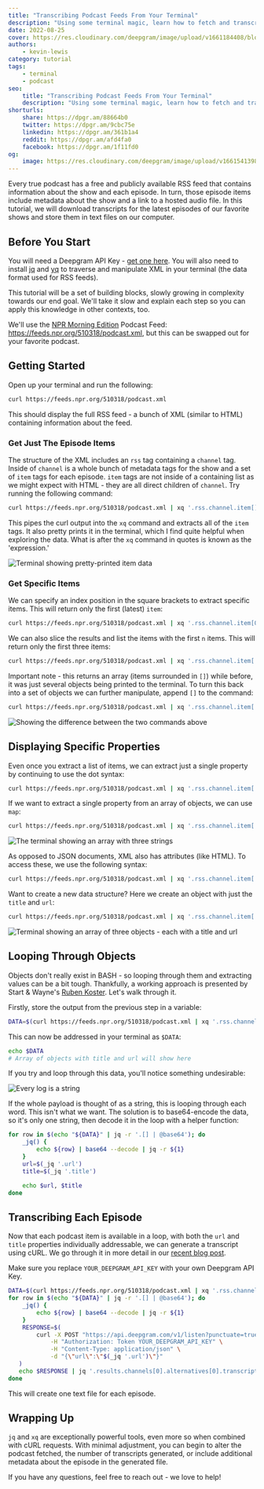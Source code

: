 ```yaml
---
title: "Transcribing Podcast Feeds From Your Terminal"
description: "Using some terminal magic, learn how to fetch and transcribe podcast episodes. This is a beginner-friendly guide going through every step."
date: 2022-08-25
cover: https://res.cloudinary.com/deepgram/image/upload/v1661184408/blog/2022/08/downloading-podcast-transcripts-from-terminal/2208-Transcribing-Podcast-Feeds-From-Your-Terminal-blog%402x.jpg
authors:
    - kevin-lewis
category: tutorial
tags:
    - terminal
    - podcast
seo:
    title: "Transcribing Podcast Feeds From Your Terminal"
    description: "Using some terminal magic, learn how to fetch and transcribe podcast episodes. This is a beginner-friendly guide going through every step."
shorturls:
    share: https://dpgr.am/88664b0
    twitter: https://dpgr.am/9cbc75e
    linkedin: https://dpgr.am/361b1a4
    reddit: https://dpgr.am/afd4fa0
    facebook: https://dpgr.am/1f11fd0
og:
    image: https://res.cloudinary.com/deepgram/image/upload/v1661541398/blog/downloading-podcast-transcripts-from-terminal/ograph.png
---
```


Every true podcast has a free and publicly available RSS feed that contains information about the show and each episode. In turn, those episode items include metadata about the show and a link to a hosted audio file. In this tutorial, we will download transcripts for the latest episodes of our favorite shows and store them in text files on our computer.

## Before You Start

You will need a Deepgram API Key - [get one here](https://console.deepgram.com/signup?jump=keys). You will also need to install [jq](https://stedolan.github.io/jq/) and  [yq](https://kislyuk.github.io/yq/) to traverse and manipulate XML in your terminal (the data format used for RSS feeds).

This tutorial will be a set of building blocks, slowly growing in complexity towards our end goal. We'll take it slow and explain each step so you can apply this knowledge in other contexts, too.

We'll use the [NPR Morning Edition](https://www.npr.org/programs/morning-edition/) Podcast Feed: https://feeds.npr.org/510318/podcast.xml, but this can be swapped out for your favorite podcast.

## Getting Started

Open up your terminal and run the following:

```bash
curl https://feeds.npr.org/510318/podcast.xml
```

This should display the full RSS feed - a bunch of XML (similar to HTML) containing information about the feed.

### Get Just The Episode Items

The structure of the XML includes an `rss` tag containing a `channel` tag. Inside of `channel` is a whole bunch of metadata tags for the show and a set of `item` tags for each episode. `item` tags are not inside of a containing list as we might expect with HTML - they are all direct children of `channel`. Try running the following command:

```bash
curl https://feeds.npr.org/510318/podcast.xml | xq '.rss.channel.item[]'
```

This pipes the curl output into the `xq` command and extracts all of the `item` tags. It also pretty prints it in the terminal, which I find quite helpful when exploring the data. What is after the `xq` command in quotes is known as the 'expression.'

![Terminal showing pretty-printed item data](https://res.cloudinary.com/deepgram/image/upload/v1658494374/blog/2022/08/downloading-podcast-transcripts-from-terminal/extract-items.png)

### Get Specific Items

We can specify an index position in the square brackets to extract specific items. This will return only the first (latest) `item`:

```bash
curl https://feeds.npr.org/510318/podcast.xml | xq '.rss.channel.item[0]'
```

We can also slice the results and list the items with the first `n` items. This will return only the first three items:

```bash
curl https://feeds.npr.org/510318/podcast.xml | xq '.rss.channel.item[:3]'
```

Important note - this returns an array (items surrounded in `[]`) while before, it was just several objects being printed to the terminal. To turn this back into a set of objects we can further manipulate, append `[]` to the command:

```bash
curl https://feeds.npr.org/510318/podcast.xml | xq '.rss.channel.item[:3][]'
```

![Showing the difference between the two commands above](https://res.cloudinary.com/deepgram/image/upload/v1658494371/blog/2022/08/downloading-podcast-transcripts-from-terminal/arrays-vs-object-list.png)

## Displaying Specific Properties

Even once you extract a list of items, we can extract just a single property by continuing to use the dot syntax:

```bash
curl https://feeds.npr.org/510318/podcast.xml | xq '.rss.channel.item[:3][].title'
```

If we want to extract a single property from an array of objects, we can use `map`:

```bash
curl https://feeds.npr.org/510318/podcast.xml | xq '.rss.channel.item[:3] | map(.title)'
```

![The terminal showing an array with three strings](https://res.cloudinary.com/deepgram/image/upload/v1658494371/blog/2022/08/downloading-podcast-transcripts-from-terminal/mapped-array-one-key.png)

As opposed to JSON documents, XML also has attributes (like HTML). To access these, we use the following syntax:

```bash
curl https://feeds.npr.org/510318/podcast.xml | xq '.rss.channel.item[:3] | map(.enclosure."@url")'
```

Want to create a new data structure? Here we create an object with just the `title` and `url`:

```bash
curl https://feeds.npr.org/510318/podcast.xml | xq '.rss.channel.item[:3] | map({ title: .title, url: .enclosure."@url" })'
```

![Terminal showing an array of three objects - each with a title and url](https://res.cloudinary.com/deepgram/image/upload/v1658494375/blog/2022/08/downloading-podcast-transcripts-from-terminal/new-structure.png)

## Looping Through Objects

Objects don't really exist in BASH - so looping through them and extracting values can be a bit tough. Thankfully, a working approach is presented by Start & Wayne's [Ruben Koster](https://www.starkandwayne.com/blog/bash-for-loop-over-json-array-using-jq/). Let's walk through it.

Firstly, store the output from the previous step in a variable:

```bash
DATA=$(curl https://feeds.npr.org/510318/podcast.xml | xq '.rss.channel.item[:3] | map({ title: .title, url: .enclosure."@url" })')
```

This can now be addressed in your terminal as `$DATA`:

```bash
echo $DATA
# Array of objects with title and url will show here
```

If you try and loop through this data, you'll notice something undesirable:

![Every log is a string](https://res.cloudinary.com/deepgram/image/upload/v1658494373/blog/2022/08/downloading-podcast-transcripts-from-terminal/every-log-is-a-string.png)

If the whole payload is thought of as a string, this is looping through each word. This isn't what we want. The solution is to base64-encode the data, so it's only one string, then decode it in the loop with a helper function:

```bash
for row in $(echo "${DATA}" | jq -r '.[] | @base64'); do
    _jq() {
        echo ${row} | base64 --decode | jq -r ${1}
    }
    url=$(_jq '.url')
    title=$(_jq '.title')

    echo $url, $title
done
```

## Transcribing Each Episode

Now that each podcast item is available in a loop, with both the `url` and `title` properties individually addressable, we can generate a transcript using cURL. We go through it in more detail in our [recent blog post](https://sweet-pie-c52a63-blog.netlify.app/saving-transcripts-from-terminal/).

Make sure you replace `YOUR_DEEPGRAM_API_KEY` with your own Deepgram API Key.

```bash
DATA=$(curl https://feeds.npr.org/510318/podcast.xml | xq '.rss.channel.item[:3] | map({ title: .title, url: .enclosure."@url" })')
for row in $(echo "${DATA}" | jq -r '.[] | @base64'); do
    _jq() {
        echo ${row} | base64 --decode | jq -r ${1}
    }
    RESPONSE=$(
        curl -X POST "https://api.deepgram.com/v1/listen?punctuate=true&tier=enhanced" \
            -H "Authorization: Token YOUR_DEEPGRAM_API_KEY" \
            -H "Content-Type: application/json" \
            -d "{\"url\":\"$(_jq '.url')\"}"
   )
   echo $RESPONSE | jq '.results.channels[0].alternatives[0].transcript' > "$(_jq '.title').txt"
done
```

This will create one text file for each episode.

## Wrapping Up

`jq` and `xq` are exceptionally powerful tools, even more so when combined with cURL requests. With minimal adjustment, you can begin to alter the podcast fetched, the number of transcripts generated, or include additional metadata about the episode in the generated file.

If you have any questions, feel free to reach out - we love to help!

        
